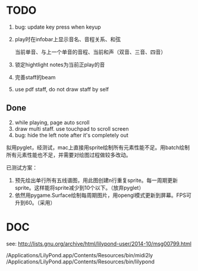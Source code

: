# TODO

1. bug: update key press when keyup
1. play时在infobar上显示音名、音程关系、和弦

    当前单音、与上一个单音的音程、当前和声（双音、三音、四音）

2. 锁定hightlight notes为当前正play的音

3. 完善staff的beam
3. use pdf staff, do not draw staff by self

## Done

2. while playing, page auto scroll
4. draw multi staff. use touchpad to scroll screen
5. bug: hide the left note after it's completely out

拟用pyglet，经测试，mac上直接用sprite绘制所有元素性能不足。用batch绘制所有元素性能也不足，并需要对绘图过程做较多改动。

已测试方案：
1. 预先绘出单行所有五线谱图，用此图创建n行重复sprite。每一周期更新sprite。这样能将sprite减少到10个以下。（放弃pyglet）
2. 依然用pygame.Surface绘制每周期图片，用opengl模式更新到屏幕。FPS可升到60。（采用）


# DOC

see:
http://lists.gnu.org/archive/html/lilypond-user/2014-10/msg00799.html

/Applications/LilyPond.app/Contents/Resources/bin/midi2ly
/Applications/LilyPond.app/Contents/Resources/bin/lilypond
